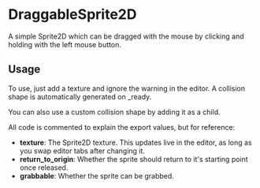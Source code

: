 # DraggableSprite2D
A simple Sprite2D which can be dragged with the mouse by clicking and holding with the left mouse button.

## Usage
To use, just add a texture and ignore the warning in the editor. A collision shape is automatically generated on _ready.

You can also use a custom collision shape by adding it as a child.

All code is commented to explain the export values, but for reference:
- **texture**: The Sprite2D texture. This updates live in the editor, as long as you swap editor tabs after changing it.
- **return_to_origin**: Whether the sprite should return to it's starting point once released.
- **grabbable**: Whether the sprite can be grabbed.
